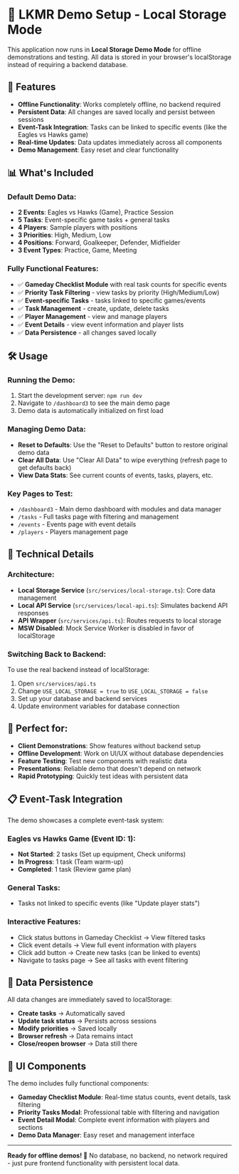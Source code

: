 # 🏀 LKMR Demo Setup - Local Storage Mode

This application now runs in **Local Storage Demo Mode** for offline demonstrations and testing. All data is stored in your browser's localStorage instead of requiring a backend database.

## 🚀 Features

- **Offline Functionality**: Works completely offline, no backend required
- **Persistent Data**: All changes are saved locally and persist between sessions
- **Event-Task Integration**: Tasks can be linked to specific events (like the Eagles vs Hawks game)
- **Real-time Updates**: Data updates immediately across all components
- **Demo Management**: Easy reset and clear functionality

## 📊 What's Included

### Default Demo Data:
- **2 Events**: Eagles vs Hawks (Game), Practice Session
- **5 Tasks**: Event-specific game tasks + general tasks
- **4 Players**: Sample players with positions
- **3 Priorities**: High, Medium, Low
- **4 Positions**: Forward, Goalkeeper, Defender, Midfielder
- **3 Event Types**: Practice, Game, Meeting

### Fully Functional Features:
- ✅ **Gameday Checklist Module** with real task counts for specific events
- ✅ **Priority Task Filtering** - view tasks by priority (High/Medium/Low)
- ✅ **Event-specific Tasks** - tasks linked to specific games/events
- ✅ **Task Management** - create, update, delete tasks
- ✅ **Player Management** - view and manage players
- ✅ **Event Details** - view event information and player lists
- ✅ **Data Persistence** - all changes saved locally

## 🛠️ Usage

### Running the Demo:
1. Start the development server: `npm run dev`
2. Navigate to `/dashboard3` to see the main demo page
3. Demo data is automatically initialized on first load

### Managing Demo Data:
- **Reset to Defaults**: Use the "Reset to Defaults" button to restore original demo data
- **Clear All Data**: Use "Clear All Data" to wipe everything (refresh page to get defaults back)
- **View Data Stats**: See current counts of events, tasks, players, etc.

### Key Pages to Test:
- `/dashboard3` - Main demo dashboard with modules and data manager
- `/tasks` - Full tasks page with filtering and management
- `/events` - Events page with event details
- `/players` - Players management page

## 🔧 Technical Details

### Architecture:
- **Local Storage Service** (`src/services/local-storage.ts`): Core data management
- **Local API Service** (`src/services/local-api.ts`): Simulates backend API responses
- **API Wrapper** (`src/services/api.ts`): Routes requests to local storage
- **MSW Disabled**: Mock Service Worker is disabled in favor of localStorage

### Switching Back to Backend:
To use the real backend instead of localStorage:
1. Open `src/services/api.ts`
2. Change `USE_LOCAL_STORAGE = true` to `USE_LOCAL_STORAGE = false`
3. Set up your database and backend services
4. Update environment variables for database connection

## 🎯 Perfect for:

- **Client Demonstrations**: Show features without backend setup
- **Offline Development**: Work on UI/UX without database dependencies
- **Feature Testing**: Test new components with realistic data
- **Presentations**: Reliable demo that doesn't depend on network
- **Rapid Prototyping**: Quickly test ideas with persistent data

## 📋 Event-Task Integration

The demo showcases a complete event-task system:

### Eagles vs Hawks Game (Event ID: 1):
- **Not Started**: 2 tasks (Set up equipment, Check uniforms)
- **In Progress**: 1 task (Team warm-up)
- **Completed**: 1 task (Review game plan)

### General Tasks:
- Tasks not linked to specific events (like "Update player stats")

### Interactive Features:
- Click status buttons in Gameday Checklist → View filtered tasks
- Click event details → View full event information with players
- Click add button → Create new tasks (can be linked to events)
- Navigate to tasks page → See all tasks with event filtering

## 🔄 Data Persistence

All data changes are immediately saved to localStorage:
- **Create tasks** → Automatically saved
- **Update task status** → Persists across sessions
- **Modify priorities** → Saved locally
- **Browser refresh** → Data remains intact
- **Close/reopen browser** → Data still there

## 🎨 UI Components

The demo includes fully functional components:
- **Gameday Checklist Module**: Real-time status counts, event details, task filtering
- **Priority Tasks Modal**: Professional table with filtering and navigation
- **Event Detail Modal**: Complete event information with players and sections
- **Demo Data Manager**: Easy reset and management interface

---

**Ready for offline demos! 🚀** No database, no backend, no network required - just pure frontend functionality with persistent local data. 
 